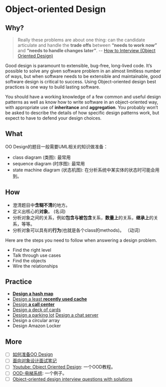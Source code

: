 # Object-oriented Design 

## Why?

> Really these problems are about one thing: can the candidate articulate and handle the **trade offs** between **“needs to work now”** and **“needs to handle changes later”**. -- [How to Interview (Object Oriented Design)](https://danonrockstar.com/how-to-interview-object-oriented-design-60de0176dfbd)

Good design is paramount to extensible, bug-free, long-lived code. It’s possible to solve any given software problem in an almost limitless number of ways, but when software needs to be extensible and maintainable, good software design is critical to success. Using Object-oriented design best practices is one way to build lasting software. 

You should have a working knowledge of a few common and useful design patterns as well as know how to write software in an object-oriented way, with appropriate use of **inheritance** and **aggregation**. You probably won’t be asked to describe the details of how specific design patterns work, but expect to have to defend your design choices.

## What 

OO Design的题目一般需要UML相关的知识做准备：

* class diagram (类图): 最常用
* sequence diagram (时序图): 最常用
* state machine diagram (状态机图): 在分析系统中某实体的状态时可能会用到。

## How 


* 澄清题目中**含糊不清**的地方。
* 定义出核心的**对象**。 (名词)
* 分析对象之间的关系，例如**包含与被包含**关系，**数量上**的关系，**继承上**的关系，等等。
* 分析对象可以具有的**行为**(也就是各个class的methods)。 （动词）

Here are the steps you need to follow when answering a design problem.

* Find the right level
* Talk through use cases
* Find the objects
* Wire the relationships

## Practice  


* [**Design a hash map**](https://github.com/donnemartin/system-design-primer/blob/master/solutions/object_oriented_design/hash_table/hash_map.ipynb)
* [Design a least **recently used cache**](https://github.com/donnemartin/system-design-primer/blob/master/solutions/object_oriented_design/lru_cache/lru_cache.ipynb)	 
* [Design **a call center**](https://github.com/donnemartin/system-design-primer/blob/master/solutions/object_oriented_design/call_center/call_center.ipynb)
* [Design a deck of cards](https://github.com/donnemartin/system-design-primer/blob/master/solutions/object_oriented_design/deck_of_cards/deck_of_cards.ipynb)
* [Design a parking lot](https://github.com/donnemartin/system-design-primer/blob/master/solutions/object_oriented_design/parking_lot/parking_lot.ipynb) [Design a chat server](https://github.com/donnemartin/system-design-primer/blob/master/solutions/object_oriented_design/online_chat/online_chat.ipynb)  
* Design a circular array	
* Design Amazon Locker 


## More 

* [ ] [如何准备OO Design](https://github.com/yaobinwen/job_hunting/blob/master/README.md) 
* [ ] [面向对象设计面试笔记](https://wdxtub.com/interview/14520596997643.html)
* [ ] [Youtube: Object Oriented Design](https://www.youtube.com/watch?v=fJW65Wo7IHI&index=1&list=PLGLfVvz_LVvS5P7khyR4xDp7T9lCk9PgE): 一个OOD教程。
* [ ] [OOD-电梯系统](https://jiayi797.github.io/2018/07/08/OOD-%E7%94%B5%E6%A2%AF%E7%B3%BB%E7%BB%9F/): 一个例子。
* [ ] [Object-oriented design interview questions with solutions
](https://github.com/donnemartin/system-design-primer#object-oriented-design-interview-questions-with-solutions)